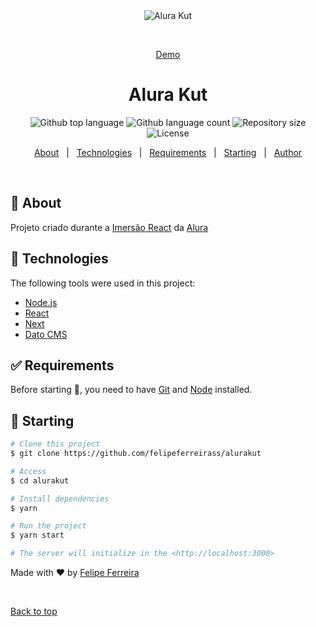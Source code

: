 <div align="center" id="top"> 
  <img src="https://camo.githubusercontent.com/db46a14d85778a71a90cf086bce891a0a5fcaaa2eaa2c24f3ae75b9ffcea9480/68747470733a2f2f67657261646f722d64652d696d6167656e732d6f6d6172696f736f75746f2d616c7572612d6368616c6c656e6765732e76657263656c2e6170702f6170692f696d6167652d67656e657261746f723f75726c3d68747470733a2f2f616c7572616b75742d6574612e76657263656c2e6170702f" alt="Alura Kut" />

&#xa0;

  <a href="https://alurakut-murex-pi.vercel.app/login">Demo</a> 
</div>

<h1 align="center">Alura Kut</h1>

<p align="center">
  <img alt="Github top language" src="https://img.shields.io/github/languages/top/felipeferreirass/alurakut?color=56BEB8">

  <img alt="Github language count" src="https://img.shields.io/github/languages/count/felipeferreirass/alurakut?color=56BEB8">

  <img alt="Repository size" src="https://img.shields.io/github/repo-size/felipeferreirass/alurakut?color=56BEB8">

  <img alt="License" src="https://img.shields.io/github/license/felipeferreirass/alurakut?color=56BEB8">

  <!-- <img alt="Github issues" src="https://img.shields.io/github/issues/{{YOUR_GITHUB_USERNAME}}/with-styled-components?color=56BEB8" /> -->

  <!-- <img alt="Github forks" src="https://img.shields.io/github/forks/{{YOUR_GITHUB_USERNAME}}/with-styled-components?color=56BEB8" /> -->

  <!-- <img alt="Github stars" src="https://img.shields.io/github/stars/{{YOUR_GITHUB_USERNAME}}/with-styled-components?color=56BEB8" /> -->
</p>

<!-- Status -->

<!-- <h4 align="center">
	🚧  With Styled Components 🚀 Under construction...  🚧
</h4>

<hr> -->

<p align="center">
  <a href="#dart-about">About</a> &#xa0; | &#xa0; 
  <a href="#rocket-technologies">Technologies</a> &#xa0; | &#xa0;
  <a href="#white_check_mark-requirements">Requirements</a> &#xa0; | &#xa0;
  <a href="#checkered_flag-starting">Starting</a> &#xa0; | &#xa0;
  <a href="https://github.com/{{YOUR_GITHUB_USERNAME}}" target="_blank">Author</a>
</p>

<br>

## :dart: About

Projeto criado durante a [Imersão React](https://www.alura.com.br/imersao-react) da [Alura](https://www.alura.com.br/)


## :rocket: Technologies

The following tools were used in this project:

- [Node.js](https://nodejs.org/en/)
- [React](https://pt-br.reactjs.org/)
- [Next](https://nextjs.org/)
- [Dato CMS](https://www.datocms.com/)

## :white_check_mark: Requirements

Before starting :checkered_flag:, you need to have [Git](https://git-scm.com) and [Node](https://nodejs.org/en/) installed.

## :checkered_flag: Starting

```bash
# Clone this project
$ git clone https://github.com/felipeferreirass/alurakut

# Access
$ cd alurakut

# Install dependencies
$ yarn

# Run the project
$ yarn start

# The server will initialize in the <http://localhost:3000>
```


Made with :heart: by <a href="https://github.com/felipeferreirass" target="_blank">Felipe Ferreira</a>

&#xa0;

<a href="#top">Back to top</a>
